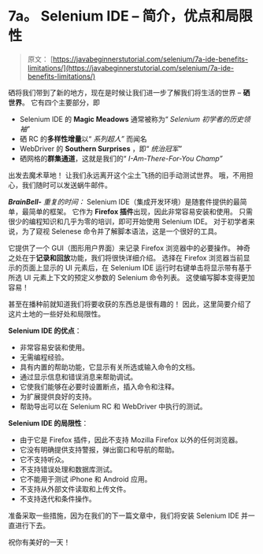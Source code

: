 # 7a。 Selenium IDE – 简介，优点和局限性

> 原文： [https://javabeginnerstutorial.com/selenium/7a-ide-benefits-limitations/](https://javabeginnerstutorial.com/selenium/7a-ide-benefits-limitations/)

硒将我们带到了新的地方，现在是时候让我们进一步了解我们将生活的世界 – **硒世界**。 它有四个主要部分，即

*   Selenium IDE 的 **Magic Meadows** 通常被称为“ *Selenium 初学者的历史领袖*”
*   硒 RC 的**多样性增量**以“ *系列超人”* 而闻名
*   WebDriver 的 **Southern Surprises** ，即“ *统治冠军”*
*   硒网格的**群集通道**，这就是我们的“ *I-Am-There-For-You Champ”*

出发去魔术草地！ 让我们永远离开这个尘土飞扬的旧手动测试世界。 哦，不用担心，我们随时可以发送蜗牛邮件。

***BrainBell-*** *重复的时间：* Selenium IDE（集成开发环境）是随套件提供的最简单，最简单的框架。 它作为 **Firefox 插件**出现，因此非常容易安装和使用。 只需很少的编程知识和几乎为零的培训，即可开始使用 Selenium IDE。 对于初学者来说，为了窥视 Selenese 命令并了解脚本语法，这是一个很好的工具。

它提供了一个 GUI（图形用户界面）来记录 Firefox 浏览器中的必要操作。 神奇之处在于**记录和回放**功能，我们将很快详细介绍。 选择在 Firefox 浏览器当前显示的页面上显示的 UI 元素后，在 Selenium IDE 运行时右键单击将显示带有基于所选 UI 元素上下文的预定义参数的 Selenium 命令列表。 这使编写脚本变得更加容易！

甚至在播种前就知道我们将要收获的东西总是很有趣的！ 因此，这里简要介绍了这片土地的一些好处和局限性。

**Selenium IDE 的优点**：

*   非常容易安装和使用。
*   无需编程经验。
*   具有内置的帮助功能，它显示有关所选或输入命令的文档。
*   通过显示信息和错误消息来帮助调试。
*   它使我们能够在必要时设置断点，插入命令和注释。
*   为扩展提供良好的支持。
*   帮助导出可以在 Selenium RC 和 WebDriver 中执行的测试。

**Selenium IDE 的局限性**：

*   由于它是 Firefox 插件，因此不支持 Mozilla Firefox 以外的任何浏览器。
*   它没有明确提供支持警报，弹出窗口和导航的帮助。
*   它不支持听众。
*   不支持错误处理和数据库测试。
*   它不能用于测试 iPhone 和 Android 应用。
*   不支持从外部文件读取和上传文件。
*   不支持迭代和条件操作。

准备采取一些措施，因为在我们的下一篇文章中，我们将安装 Selenium IDE 并一直进行下去。

祝你有美好的一天！

